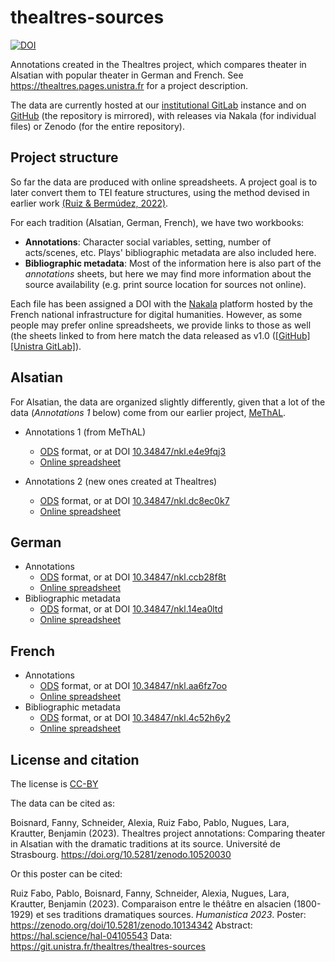 # thealtres-sources

[![DOI](https://zenodo.org/badge/DOI/10.5281/zenodo.10520030.svg)](https://doi.org/10.5281/zenodo.10520030)

Annotations created in the Thealtres project, which compares theater in Alsatian with popular theater in German and French. See https://thealtres.pages.unistra.fr for a project description.

The data are currently hosted at our [institutional GitLab](https://git.unistra.fr/thealtres/thealtres-sources) instance and on [GitHub](https://github.com/thealtres/thealtres-sources) (the repository is mirrored), with releases via Nakala (for individual files) or Zenodo (for the entire repository).

## Project structure

So far the data are produced with online spreadsheets. A project goal is to later convert them to TEI feature structures, using the method devised in earlier work [(Ruiz & Bermúdez, 2022)](https://zenodo.org/doi/10.5281/zenodo.7110069).

For each tradition (Alsatian, German, French), we have two workbooks:

- **Annotations**: Character social variables, setting, number of acts/scenes, etc. Plays' bibliographic metadata are also included here.
- **Bibliographic metadata**: Most of the information here is also part of the *annotations* sheets, but here we may find more information about the source availability (e.g. print source location for sources not online). 

Each file has been assigned a DOI with the [Nakala](https://www.nakala.fr) platform hosted by the French national infrastructure for digital humanities. However, as some people may prefer online spreadsheets, we provide links to those as well (the sheets linked to from here match the data released as v1.0 ([[GitHub]](https://github.com/thealtres/thealtres-sources/releases/tag/v1.0) [[Unistra GitLab]](https://git.unistra.fr/thealtres/thealtres-sources/-/releases/v1.0)).

## Alsatian

For Alsatian, the data are organized slightly differently, given that a lot of the data (*Annotations 1* below) come from our earlier project, [MeThAL](https://methal.pages.unistra.fr).

- Annotations 1 (from MeThAL)
    - [ODS](./als/annots_als_methal.ods) format, or at DOI [10.34847/nkl.e4e9fqj3](https://dx.doi.org/10.34847/nkl.e4e9fqj3)
    - [Online spreadsheet](https://docs.google.com/spreadsheets/d/1TtAKvbEJa309-3Y_Xu36ap1gwkS1iiH2KrQCie_GfqA/edit?usp=sharing)

- Annotations 2 (new ones created at Thealtres)
    - [ODS](./als/annots_als_thealtres.ods) format, or at DOI [10.34847/nkl.dc8ec0k7](https://dx.doi.org/10.34847/nkl.dc8ec0k7)
    - [Online spreadsheet](https://docs.google.com/spreadsheets/d/1zGfWIvuS6UTjDgFkFZr4EkAd9UCRlfuWgBcXAA3ejY8/edit#gid=1443847021)

## German

- Annotations
    - [ODS](./ger/annots_ger_thealtres.ods) format, or at DOI [10.34847/nkl.ccb28f8t](https://dx.doi.org/10.34847/nkl.ccb28f8t)
    - [Online spreadsheet](https://docs.google.com/spreadsheets/d/1FDU3dZGDDpKs_MlP6Hcf8Tt7jUz5vExLgqJgSuX_a6E/edit?usp=sharing)
- Bibliographic metadata
    - [ODS](./ger/bibliomd_ger_thealtres.ods) format, or at DOI [10.34847/nkl.14ea0ltd](https://dx.doi.org/10.34847/nkl.14ea0ltd)
    - [Online spreadsheet](https://docs.google.com/spreadsheets/d/1Libv04CcTwCzGTznSlpLmzesf1s18h9HUC5Gbf0DkQw/edit?usp=sharing)

## French

- Annotations
    - [ODS](./fre/annots_fre_thealtres.ods) format, or at DOI [10.34847/nkl.aa6fz7oo](https://dx.doi.org/10.34847/nkl.aa6fz7oo)
    - [Online spreadsheet](https://docs.google.com/spreadsheets/d/1KmJWO_LfYYqcW_ucMC-QjdQ2UxnOhrN6SXP-3YoR8R0/edit?usp=sharing)
- Bibliographic metadata
    - [ODS](./fre/bibliomd_fre_thealtres.ods) format, or at DOI [10.34847/nkl.4c52h6y2](https://dx.doi.org/10.34847/nkl.4c52h6y2)
    - [Online spreadsheet](https://docs.google.com/spreadsheets/d/1WpPnGrhFsvqX53cRjWaYYiKDKj5EpwKH2q-P0VzBMZg/edit?usp=sharing)

## License and citation

The license is [CC-BY](LICENSE)


The data can be cited as:

Boisnard, Fanny, Schneider, Alexia, Ruiz Fabo, Pablo, Nugues, Lara, Krautter, Benjamin (2023). Thealtres project annotations: Comparing theater in Alsatian with the dramatic traditions at its source. Université de Strasbourg. https://doi.org/10.5281/zenodo.10520030

Or this poster can be cited:

Ruiz Fabo, Pablo, Boisnard, Fanny, Schneider, Alexia, Nugues, Lara, Krautter, Benjamin (2023). Comparaison entre le théâtre en alsacien (1800-1929) et ses traditions dramatiques sources. *Humanistica 2023*. Poster: https://zenodo.org/doi/10.5281/zenodo.10134342 Abstract: https://hal.science/hal-04105543 Data: https://git.unistra.fr/thealtres/thealtres-sources
